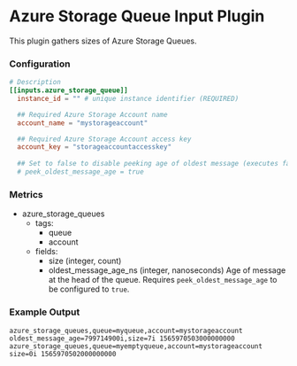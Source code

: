 # Azure Storage Queue Input Plugin

This plugin gathers sizes of Azure Storage Queues.

### Configuration

```toml
# Description
[[inputs.azure_storage_queue]]
  instance_id = "" # unique instance identifier (REQUIRED)

  ## Required Azure Storage Account name
  account_name = "mystorageaccount"

  ## Required Azure Storage Account access key
  account_key = "storageaccountaccesskey"
  
  ## Set to false to disable peeking age of oldest message (executes faster)
  # peek_oldest_message_age = true
```

### Metrics

- azure_storage_queues
    - tags:
        - queue
        - account
    - fields:
        - size (integer, count)
        - oldest_message_age_ns (integer, nanoseconds) Age of message at the head of the queue.
      Requires `peek_oldest_message_age` to be configured to `true`.

### Example Output

```
azure_storage_queues,queue=myqueue,account=mystorageaccount oldest_message_age=799714900i,size=7i 1565970503000000000
azure_storage_queues,queue=myemptyqueue,account=mystorageaccount size=0i 1565970502000000000
```
